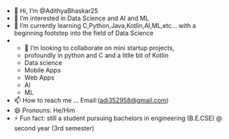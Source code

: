 - 👋 Hi, I’m @AdithyaBhaskar25
- 👀 I’m interested in Data Science and AI and ML
- 🌱 I’m currently learning C,Python,Java,Kotlin,AI,ML,etc... with a beginning footstep into the field of Data Science
- - 💞️ I’m looking to collaborate on mini startup projects,
  -  profoundly in python and C and a litlle bit of Kotlin
  -  Data science
  -  Mobile Apps
  -  Web Apps
  -  AI
  -  ML
- 📫 How to reach me ... Email:(adi352958@gmail.com)
- 😄 Pronouns: He/Him
- ⚡ Fun fact: still a student pursuing bachelors in engineering (B.E.CSE) @ second year (3rd semester)
<!---
AdithyaBhaskar25/AdithyaBhaskar25 is a ✨ special ✨ repository because its `README.md` (this file) appears on your GitHub profile.
You can click the Preview link to take a look at your changes.
--->
